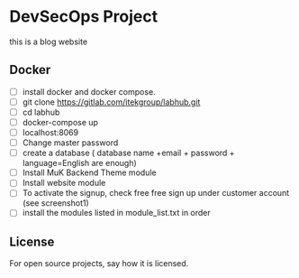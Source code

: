 # DevSecOps Project
this is a blog website 

## Docker
- [ ] install docker and docker compose.
- [ ] git clone https://gitlab.com/itekgroup/labhub.git
- [ ] cd labhub
- [ ] docker-compose up
- [ ] localhost:8069
- [ ] Change master password
- [ ] create a database ( database name +email + password + language=English  are enough)
- [ ] Install MuK Backend Theme module
- [ ] Install website module
- [ ] To activate the signup, check free free sign up under customer account (see screenshot1)
- [ ] install the modules listed in module_list.txt in order

## License
For open source projects, say how it is licensed.

